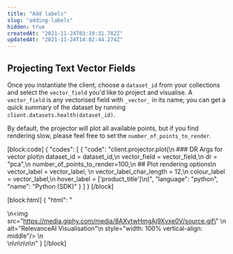 ```yaml
---
title: "Add labels"
slug: "adding-labels"
hidden: true
createdAt: "2021-11-24T03:19:31.782Z"
updatedAt: "2021-11-24T14:02:44.274Z"
---
```

## Projecting Text Vector Fields

Once you instantiate the client, choose a `dataset_id` from your collections and select the `vector_field` you'd like to project and visualise. A `vector_field` is any vectorised field with `_vector_` in its name; you can get a quick summary of the dataset by running `client.datasets.health(dataset_id)`.

By default, the projector will plot all available points, but if you find rendering slow, please feel free to set the `number_of_points_to_render`.

[block:code]
{
  "codes": [
    {
      "code": "client.projector.plot(\n    ### DR Args for vector plot\n    dataset_id = dataset_id,\n    vector_field = vector_field,\n    dr = \"pca\",\n    number_of_points_to_render=100,\n    ## Plot rendering options\n    vector_label = vector_label, \n    vector_label_char_length = 12,\n    colour_label = vector_label,\n    hover_label = ['product_title']\n)",
      "language": "python",
      "name": "Python (SDK)"
    }
  ]
}
[/block]

[block:html]
{
  "html": "<div>\n<img src=\"https://media.giphy.com/media/8AXvtwHmgAj9Xvxe0V/source.gif\" \n     alt=\"RelevanceAI Visualisation\"\n     style=\"width: 100% vertical-align: middle\"/> \n</div>\n\n\n\n<style></style>\n"
}
[/block]